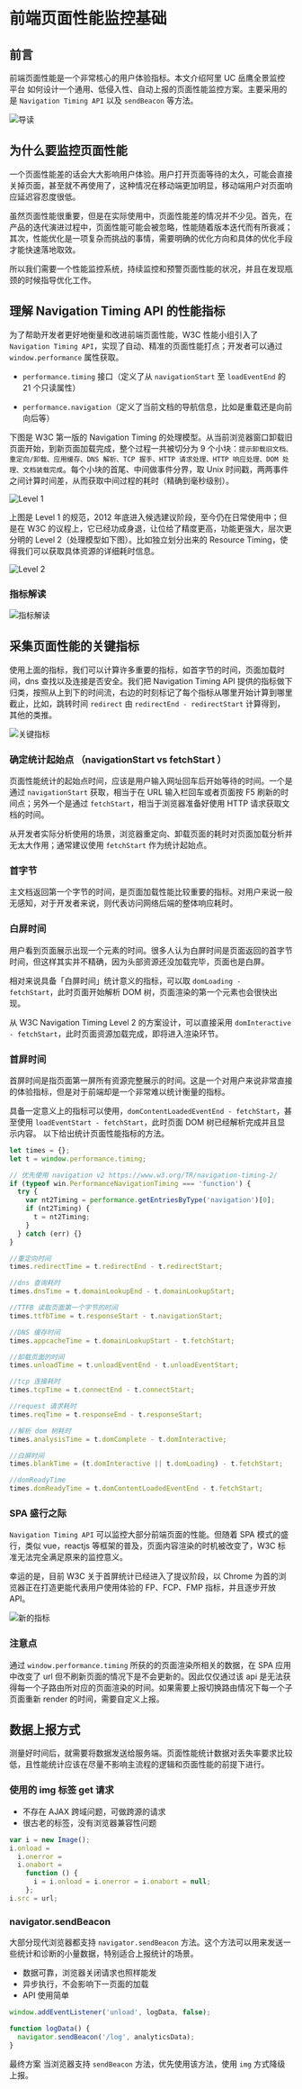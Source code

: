 # 前端页面性能监控基础

## 前言

前端页面性能是一个非常核心的用户体验指标。本文介绍阿里 UC 岳鹰全景监控平台 如何设计一个通用、低侵入性、自动上报的页面性能监控方案。主要采用的是 `Navigation Timing API` 以及 `sendBeacon` 等方法。

![导读](/img/p403-01.png)

## 为什么要监控页面性能

一个页面性能差的话会大大影响用户体验。用户打开页面等待的太久，可能会直接关掉页面，甚至就不再使用了，这种情况在移动端更加明显，移动端用户对页面响应延迟容忍度很低。

虽然页面性能很重要，但是在实际使用中，页面性能差的情况并不少见。首先，在产品的迭代演进过程中，页面性能可能会被忽略，性能随着版本迭代而有所衰减；其次，性能优化是一项复杂而挑战的事情，需要明确的优化方向和具体的优化手段才能快速落地取效。

所以我们需要一个性能监控系统，持续监控和预警页面性能的状况，并且在发现瓶颈的时候指导优化工作。

## 理解 Navigation Timing API 的性能指标

为了帮助开发者更好地衡量和改进前端页面性能，W3C 性能小组引入了 `Navigation Timing API`，实现了自动、精准的页面性能打点；开发者可以通过 `window.performance` 属性获取。

- `performance.timing` 接口（定义了从 `navigationStart` 至 `loadEventEnd` 的 21 个只读属性）

- `performance.navigation`（定义了当前文档的导航信息，比如是重载还是向前向后等）

下图是 W3C 第一版的 Navigation Timing 的处理模型。从当前浏览器窗口卸载旧页面开始，到新页面加载完成，整个过程一共被切分为 9 个小块：`提示卸载旧文档、重定向/卸载、应用缓存、DNS 解析、TCP 握手、HTTP 请求处理、HTTP 响应处理、DOM 处理、文档装载完成`。每个小块的首尾、中间做事件分界，取 Unix 时间戳，两两事件之间计算时间差，从而获取中间过程的耗时（精确到毫秒级别）。

![Level 1](/img/p403-02.png)

上图是 Level 1 的规范，2012 年底进入候选建议阶段，至今仍在日常使用中；但是在 W3C 的议程上，它已经功成身退，让位给了精度更高，功能更强大，层次更分明的 Level 2（处理模型如下图）。比如独立划分出来的 Resource Timing，使得我们可以获取具体资源的详细耗时信息。

![Level 2](/img/p403-03.png)

### 指标解读

![指标解读](/img/p403-04.png)

## 采集页面性能的关键指标

使用上面的指标，我们可以计算许多重要的指标，如首字节的时间，页面加载时间，dns 查找以及连接是否安全。我们把 Navigation Timing API 提供的指标做下归类，按照从上到下的时间流，右边的时刻标记了每个指标从哪里开始计算到哪里截止，比如，跳转时间 `redirect` 由 `redirectEnd - redirectStart` 计算得到，其他的类推。

![关键指标](/img/p403-05.png)

### 确定统计起始点 （navigationStart vs fetchStart ）

页面性能统计的起始点时间，应该是用户输入网址回车后开始等待的时间。一个是通过 `navigationStart` 获取，相当于在 URL 输入栏回车或者页面按 F5 刷新的时间点；另外一个是通过 `fetchStart`，相当于浏览器准备好使用 HTTP 请求获取文档的时间。

从开发者实际分析使用的场景，浏览器重定向、卸载页面的耗时对页面加载分析并无太大作用；通常建议使用 `fetchStart` 作为统计起始点。

### 首字节

主文档返回第一个字节的时间，是页面加载性能比较重要的指标。对用户来说一般无感知，对于开发者来说，则代表访问网络后端的整体响应耗时。

### 白屏时间

用户看到页面展示出现一个元素的时间。很多人认为白屏时间是页面返回的首字节时间，但这样其实并不精确，因为头部资源还没加载完毕，页面也是白屏。

相对来说具备「白屏时间」统计意义的指标，可以取 `domLoading - fetchStart`，此时页面开始解析 DOM 树，页面渲染的第一个元素也会很快出现。

从 W3C Navigation Timing Level 2 的方案设计，可以直接采用 `domInteractive - fetchStart`，此时页面资源加载完成，即将进入渲染环节。

### 首屏时间

首屏时间是指页面第一屏所有资源完整展示的时间。这是一个对用户来说非常直接的体验指标，但是对于前端却是一个非常难以统计衡量的指标。

具备一定意义上的指标可以使用，`domContentLoadedEventEnd - fetchStart`，甚至使用 `loadEventStart - fetchStart`，此时页面 DOM 树已经解析完成并且显示内容。
以下给出统计页面性能指标的方法。

```js
let times = {};
let t = window.performance.timing;

// 优先使用 navigation v2 https://www.w3.org/TR/navigation-timing-2/
if (typeof win.PerformanceNavigationTiming === 'function') {
  try {
    var nt2Timing = performance.getEntriesByType('navigation')[0];
    if (nt2Timing) {
      t = nt2Timing;
    }
  } catch (err) {}
}

//重定向时间
times.redirectTime = t.redirectEnd - t.redirectStart;

//dns 查询耗时
times.dnsTime = t.domainLookupEnd - t.domainLookupStart;

//TTFB 读取页面第一个字节的时间
times.ttfbTime = t.responseStart - t.navigationStart;

//DNS 缓存时间
times.appcacheTime = t.domainLookupStart - t.fetchStart;

//卸载页面的时间
times.unloadTime = t.unloadEventEnd - t.unloadEventStart;

//tcp 连接耗时
times.tcpTime = t.connectEnd - t.connectStart;

//request 请求耗时
times.reqTime = t.responseEnd - t.responseStart;

//解析 dom 树耗时
times.analysisTime = t.domComplete - t.domInteractive;

//白屏时间
times.blankTime = (t.domInteractive || t.domLoading) - t.fetchStart;

//domReadyTime
times.domReadyTime = t.domContentLoadedEventEnd - t.fetchStart;
```

### SPA 盛行之际

`Navigation Timing API` 可以监控大部分前端页面的性能。但随着 SPA 模式的盛行，类似 vue，reactjs 等框架的普及，页面内容渲染的时机被改变了，W3C 标准无法完全满足原来的监控意义。

幸运的是，目前 W3C 关于首屏统计已经进入了提议阶段，以 Chrome 为首的浏览器正在打造更能代表用户使用体验的 FP、FCP、FMP 指标，并且逐步开放 API。

![新的指标](/img/p403-06.png)

### 注意点

通过 `window.performance.timing` 所获的的页面渲染所相关的数据，在 SPA 应用中改变了 url 但不刷新页面的情况下是不会更新的。因此仅仅通过该 api 是无法获得每一个子路由所对应的页面渲染的时间。如果需要上报切换路由情况下每一个子页面重新 render 的时间，需要自定义上报。

## 数据上报方式

测量好时间后，就需要将数据发送给服务端。页面性能统计数据对丢失率要求比较低，且性能统计应该在尽量不影响主流程的逻辑和页面性能的前提下进行。

### 使用的 img 标签 get 请求

- 不存在 AJAX 跨域问题，可做跨源的请求
- 很古老的标签，没有浏览器兼容性问题

```js
var i = new Image();
i.onload =
  i.onerror =
  i.onabort =
    function () {
      i = i.onload = i.onerror = i.onabort = null;
    };
i.src = url;
```

### navigator.sendBeacon

大部分现代浏览器都支持 `navigator.sendBeacon` 方法。这个方法可以用来发送一些统计和诊断的小量数据，特别适合上报统计的场景。

- 数据可靠，浏览器关闭请求也照样能发
- 异步执行，不会影响下一页面的加载
- API 使用简单

```js
window.addEventListener('unload', logData, false);

function logData() {
  navigator.sendBeacon('/log', analyticsData);
}
```

最终方案
当浏览器支持 `sendBeacon` 方法，优先使用该方法，使用 `img` 方式降级上报。
